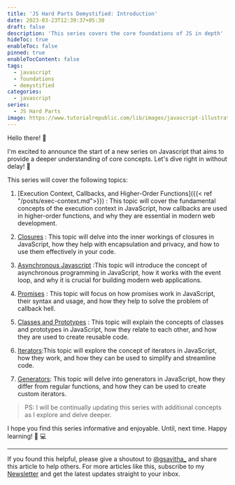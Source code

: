 ```yaml
---
title: 'JS Hard Parts Demystified: Introduction'
date: 2023-03-23T12:39:37+05:30
draft: false
description: 'This series covers the core foundations of JS in depth'
hideToc: true
enableToc: false
pinned: true
enableTocContent: false
tags:
  - javascript
  - foundations
  - demystified
categories:
  - javascript
series:
  - JS Hard Parts
image: https://www.tutorialrepublic.com/lib/images/javascript-illustration.png
---
```

Hello there! :wave:

I'm excited to announce the start of a new series on Javascript that aims to provide a deeper understanding of core concepts. Let's dive right in without delay! :rocket:

This series will cover the following topics:

1.  [Execution Context, Callbacks, and Higher-Order Functions]({{< ref "/posts/exec-context.md">}}) : This topic will cover the fundamental concepts of the execution context in JavaScript, how callbacks are used in higher-order functions, and why they are essential in modern web development.

2. [Closures](#) : This topic will delve into the inner workings of closures in JavaScript, how they help with encapsulation and privacy, and how to use them effectively in your code.

3. [Asynchronous Javascript](#) :This topic will introduce the concept of asynchronous programming in JavaScript, how it works with the event loop, and why it is crucial for building modern web applications.

4. [Promises](#) : This topic will focus on how promises work in JavaScript, their syntax and usage, and how they help to solve the problem of callback hell.

5. [Classes and Prototypes](#) : This topic will explain the concepts of classes and prototypes in JavaScript, how they relate to each other, and how they are used to create reusable code.

6. [Iterators](#):This topic will explore the concept of iterators in JavaScript, how they work, and how they can be used to simplify and streamline code.

7. [Generators](#): This topic will delve into generators in JavaScript, how they differ from regular functions, and how they can be used to create custom iterators.
  
<!-- 8. [Functional Programming in JS](#):  -->

> PS: I will be continually updating this series with additional concepts as I explore and delve deeper.

I hope you find this series informative and enjoyable. Until, next time. Happy learning! :tada: :computer:

---
If you found this helpful, please give a shoutout to [@gsavitha_](https://twitter.com/gsavitha_) and share this article to help others. For more articles like this, subscribe to my [Newsletter](https://www.getrevue.co/profile/gsavitha) and get the latest updates straight to your inbox.


